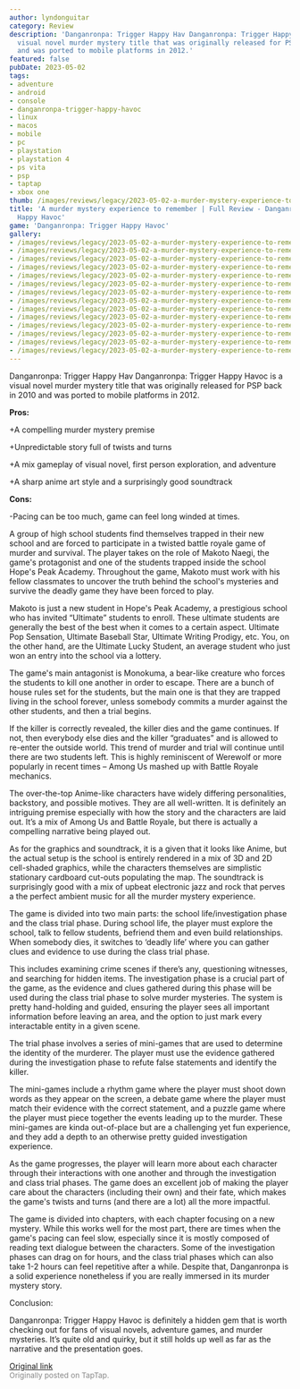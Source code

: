 ```yaml
---
author: lyndonguitar
category: Review
description: 'Danganronpa: Trigger Happy Hav Danganronpa: Trigger Happy Havoc is a
  visual novel murder mystery title that was originally released for PSP back in 2010
  and was ported to mobile platforms in 2012.'
featured: false
pubDate: 2023-05-02
tags:
- adventure
- android
- console
- danganronpa-trigger-happy-havoc
- linux
- macos
- mobile
- pc
- playstation
- playstation 4
- ps vita
- psp
- taptap
- xbox one
thumb: /images/reviews/legacy/2023-05-02-a-murder-mystery-experience-to-remember--full-review---danganronpa-trigger-happy-havoc-0.avif
title: 'A murder mystery experience to remember | Full Review - Danganronpa: Trigger
  Happy Havoc'
game: 'Danganronpa: Trigger Happy Havoc'
gallery:
- /images/reviews/legacy/2023-05-02-a-murder-mystery-experience-to-remember--full-review---danganronpa-trigger-happy-havoc-0.avif
- /images/reviews/legacy/2023-05-02-a-murder-mystery-experience-to-remember--full-review---danganronpa-trigger-happy-havoc-1.avif
- /images/reviews/legacy/2023-05-02-a-murder-mystery-experience-to-remember--full-review---danganronpa-trigger-happy-havoc-2.avif
- /images/reviews/legacy/2023-05-02-a-murder-mystery-experience-to-remember--full-review---danganronpa-trigger-happy-havoc-3.avif
- /images/reviews/legacy/2023-05-02-a-murder-mystery-experience-to-remember--full-review---danganronpa-trigger-happy-havoc-4.avif
- /images/reviews/legacy/2023-05-02-a-murder-mystery-experience-to-remember--full-review---danganronpa-trigger-happy-havoc-5.avif
- /images/reviews/legacy/2023-05-02-a-murder-mystery-experience-to-remember--full-review---danganronpa-trigger-happy-havoc-6.avif
- /images/reviews/legacy/2023-05-02-a-murder-mystery-experience-to-remember--full-review---danganronpa-trigger-happy-havoc-7.avif
- /images/reviews/legacy/2023-05-02-a-murder-mystery-experience-to-remember--full-review---danganronpa-trigger-happy-havoc-8.avif
- /images/reviews/legacy/2023-05-02-a-murder-mystery-experience-to-remember--full-review---danganronpa-trigger-happy-havoc-9.avif
- /images/reviews/legacy/2023-05-02-a-murder-mystery-experience-to-remember--full-review---danganronpa-trigger-happy-havoc-10.avif
- /images/reviews/legacy/2023-05-02-a-murder-mystery-experience-to-remember--full-review---danganronpa-trigger-happy-havoc-11.avif
- /images/reviews/legacy/2023-05-02-a-murder-mystery-experience-to-remember--full-review---danganronpa-trigger-happy-havoc-12.avif
- /images/reviews/legacy/2023-05-02-a-murder-mystery-experience-to-remember--full-review---danganronpa-trigger-happy-havoc-13.avif
---
```

Danganronpa: Trigger Happy Hav
Danganronpa: Trigger Happy Havoc is a visual novel murder mystery title that was originally released for PSP back in 2010 and was ported to mobile platforms in 2012.


**Pros:**


+A compelling murder mystery premise

+Unpredictable story full of twists and turns

+A mix gameplay of visual novel, first person exploration, and adventure

+A sharp anime art style and a surprisingly good soundtrack


**Cons:**


-Pacing can be too much, game can feel long winded at times.

A group of high school students find themselves trapped in their new school and are forced to participate in a twisted battle royale game of murder and survival.  The player takes on the role of Makoto Naegi, the game's protagonist and one of the students trapped inside the school Hope's Peak Academy. Throughout the game, Makoto must work with his fellow classmates to uncover the truth behind the school's mysteries and survive the deadly game they have been forced to play.

Makoto is just a new student in Hope's Peak Academy, a prestigious school who has invited “Ultimate” students to enroll. These ultimate students are generally the best of the best when it comes to a certain aspect. Ultimate Pop Sensation, Ultimate Baseball Star, Ultimate Writing Prodigy, etc. You, on the other hand, are the Ultimate Lucky Student, an average student who just won an entry into the school via a lottery.

The game's main antagonist is Monokuma, a bear-like creature who forces the students to kill one another in order to escape. There are a bunch of house rules set for the students, but the main one is that they are trapped living in the school forever, unless somebody commits a murder against the other students, and then a trial begins.

If the killer is correctly revealed, the killer dies and the game continues. If not, then everybody else dies and the killer “graduates” and is allowed to re-enter the outside world. This trend of murder and trial will continue until  there are two students left. This is highly reminiscent of Werewolf or more popularly in recent times – Among Us mashed up with Battle Royale mechanics.

The over-the-top Anime-like characters have widely differing personalities, backstory, and possible motives. They are all well-written. It is definitely an intriguing premise especially with how the story and the characters are laid out. It’s a mix of Among Us and Battle Royale, but there is actually a compelling narrative being played out.

As for the graphics and soundtrack, it is a given that it looks like Anime, but the actual setup is the school is entirely rendered in a mix of 3D and 2D cell-shaded graphics, while the characters themselves are simplistic stationary cardboard cut-outs populating the map. The soundtrack is surprisingly good with a mix of upbeat electronic jazz and rock that perves a the perfect ambient music for all the murder mystery experience.

The game is divided into two main parts: the school life/investigation phase and the class trial phase. During school life, the player must explore the school, talk to fellow students, befriend them and even build relationships. When somebody dies, it switches to ‘deadly life’ where you can gather clues and evidence to use during the class trial phase.

This includes examining crime scenes if there’s any, questioning witnesses, and searching for hidden items. The investigation phase is a crucial part of the game, as the evidence and clues gathered during this phase will be used during the class trial phase to solve murder mysteries. The system is pretty hand-holding and guided, ensuring the player sees all important information before leaving an area, and the option to just mark every interactable entity in a given scene.

The trial phase involves a series of mini-games that are used to determine the identity of the murderer. The player must use the evidence gathered during the investigation phase to refute false statements and identify the killer.

The mini-games include a rhythm game where the player must shoot down words as they appear on the screen, a debate game where the player must match their evidence with the correct statement, and a puzzle game where the player must piece together the events leading up to the murder. These mini-games are kinda out-of-place but are a challenging yet fun experience, and they add a depth to an otherwise pretty guided investigation experience.

As the game progresses, the player will learn more about each character through their interactions with one another and through the investigation and class trial phases. The game does an excellent job of making the player care about the characters (including their own) and their fate, which makes the game's twists and turns (and there are a lot) all the more impactful.

The game is divided into chapters, with each chapter focusing on a new mystery. While this works well for the most part, there are times when the game's pacing can feel slow, especially since it is mostly composed of reading text dialogue between the characters. Some of the investigation phases can drag on for hours, and the class trial phases which can also take 1-2 hours can feel repetitive after a while. Despite that, Danganronpa is a solid experience nonetheless if you are really immersed in its murder mystery story.

Conclusion:

Danganronpa: Trigger Happy Havoc is definitely a hidden gem that is worth checking out for fans of visual novels, adventure games, and murder mysteries. It’s quite old and quirky, but it still holds up well as far as the narrative and the presentation goes.

[Original link](https://www.taptap.io/post/5307477)<br><span style="font-size: 0.95em; color: #888;">Originally posted on TapTap.</span>